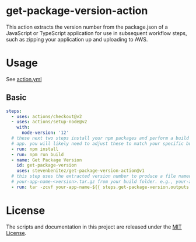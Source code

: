 # get-package-version-action

This action extracts the version number from the package.json of a JavaScript or
TypeScript application for use in subsequent workflow steps, such as zipping
your application up and uploading to AWS.

# Usage

See [action.yml](action.yml)

## Basic

```yaml
steps:
  - uses: actions/checkout@v2
  - uses: actions/setup-node@v2
    with:
      node-version: '12'
  # these next two steps install your npm packages and perform a build of your
  # app. you will likely need to adjust these to match your specific build process.
  - run: npm install
  - run: npm run build
  - name: Get Package Version
    id: get-package-version
    uses: stevenbenitez/get-package-version-action@v1
  # this step uses the extracted version number to produce a file named
  # your-app-name-<version>.tar.gz from your build folder. e.g., your-app-name-1.0.0.tar.gz
  - run: tar -zcvf your-app-name-${{ steps.get-package-version.outputs.version }}.tar.gz build
```


# License

The scripts and documentation in this project are released under the [MIT License](LICENSE).
